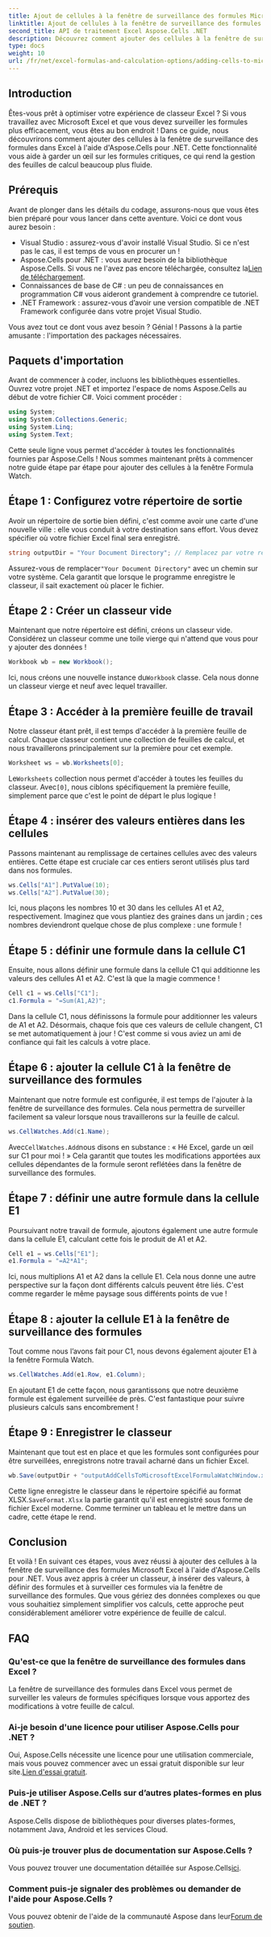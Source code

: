 ```yaml
---
title: Ajout de cellules à la fenêtre de surveillance des formules Microsoft Excel
linktitle: Ajout de cellules à la fenêtre de surveillance des formules Microsoft Excel
second_title: API de traitement Excel Aspose.Cells .NET
description: Découvrez comment ajouter des cellules à la fenêtre de surveillance des formules Excel à l'aide d'Aspose.Cells pour .NET avec ce guide étape par étape. C'est simple et efficace.
type: docs
weight: 10
url: /fr/net/excel-formulas-and-calculation-options/adding-cells-to-microsoft-excel-formula-watch-window/
---
```

## Introduction

Êtes-vous prêt à optimiser votre expérience de classeur Excel ? Si vous travaillez avec Microsoft Excel et que vous devez surveiller les formules plus efficacement, vous êtes au bon endroit ! Dans ce guide, nous découvrirons comment ajouter des cellules à la fenêtre de surveillance des formules dans Excel à l'aide d'Aspose.Cells pour .NET. Cette fonctionnalité vous aide à garder un œil sur les formules critiques, ce qui rend la gestion des feuilles de calcul beaucoup plus fluide.

## Prérequis

Avant de plonger dans les détails du codage, assurons-nous que vous êtes bien préparé pour vous lancer dans cette aventure. Voici ce dont vous aurez besoin :

- Visual Studio : assurez-vous d'avoir installé Visual Studio. Si ce n'est pas le cas, il est temps de vous en procurer un !
- Aspose.Cells pour .NET : vous aurez besoin de la bibliothèque Aspose.Cells. Si vous ne l'avez pas encore téléchargée, consultez la[Lien de téléchargement](https://releases.aspose.com/cells/net/).
- Connaissances de base de C# : un peu de connaissances en programmation C# vous aideront grandement à comprendre ce tutoriel.
- .NET Framework : assurez-vous d’avoir une version compatible de .NET Framework configurée dans votre projet Visual Studio.

Vous avez tout ce dont vous avez besoin ? Génial ! Passons à la partie amusante : l'importation des packages nécessaires.

## Paquets d'importation

Avant de commencer à coder, incluons les bibliothèques essentielles. Ouvrez votre projet .NET et importez l'espace de noms Aspose.Cells au début de votre fichier C#. Voici comment procéder :

```csharp
using System;
using System.Collections.Generic;
using System.Linq;
using System.Text;
```

Cette seule ligne vous permet d'accéder à toutes les fonctionnalités fournies par Aspose.Cells ! Nous sommes maintenant prêts à commencer notre guide étape par étape pour ajouter des cellules à la fenêtre Formula Watch.

## Étape 1 : Configurez votre répertoire de sortie

Avoir un répertoire de sortie bien défini, c'est comme avoir une carte d'une nouvelle ville : elle vous conduit à votre destination sans effort. Vous devez spécifier où votre fichier Excel final sera enregistré.

```csharp
string outputDir = "Your Document Directory"; // Remplacez par votre répertoire actuel
```

 Assurez-vous de remplacer`"Your Document Directory"` avec un chemin sur votre système. Cela garantit que lorsque le programme enregistre le classeur, il sait exactement où placer le fichier.

## Étape 2 : Créer un classeur vide

Maintenant que notre répertoire est défini, créons un classeur vide. Considérez un classeur comme une toile vierge qui n'attend que vous pour y ajouter des données !

```csharp
Workbook wb = new Workbook();
```

 Ici, nous créons une nouvelle instance du`Workbook` classe. Cela nous donne un classeur vierge et neuf avec lequel travailler. 

## Étape 3 : Accéder à la première feuille de travail

Notre classeur étant prêt, il est temps d'accéder à la première feuille de calcul. Chaque classeur contient une collection de feuilles de calcul, et nous travaillerons principalement sur la première pour cet exemple.

```csharp
Worksheet ws = wb.Worksheets[0];
```

 Le`Worksheets` collection nous permet d'accéder à toutes les feuilles du classeur. Avec`[0]`, nous ciblons spécifiquement la première feuille, simplement parce que c'est le point de départ le plus logique !

## Étape 4 : insérer des valeurs entières dans les cellules

Passons maintenant au remplissage de certaines cellules avec des valeurs entières. Cette étape est cruciale car ces entiers seront utilisés plus tard dans nos formules.

```csharp
ws.Cells["A1"].PutValue(10);
ws.Cells["A2"].PutValue(30);
```

Ici, nous plaçons les nombres 10 et 30 dans les cellules A1 et A2, respectivement. Imaginez que vous plantiez des graines dans un jardin ; ces nombres deviendront quelque chose de plus complexe : une formule ! 

## Étape 5 : définir une formule dans la cellule C1

Ensuite, nous allons définir une formule dans la cellule C1 qui additionne les valeurs des cellules A1 et A2. C'est là que la magie commence !

```csharp
Cell c1 = ws.Cells["C1"];
c1.Formula = "=Sum(A1,A2)";
```

Dans la cellule C1, nous définissons la formule pour additionner les valeurs de A1 et A2. Désormais, chaque fois que ces valeurs de cellule changent, C1 se met automatiquement à jour ! C'est comme si vous aviez un ami de confiance qui fait les calculs à votre place.

## Étape 6 : ajouter la cellule C1 à la fenêtre de surveillance des formules

Maintenant que notre formule est configurée, il est temps de l'ajouter à la fenêtre de surveillance des formules. Cela nous permettra de surveiller facilement sa valeur lorsque nous travaillerons sur la feuille de calcul.

```csharp
ws.CellWatches.Add(c1.Name);
```

 Avec`CellWatches.Add`nous disons en substance : « Hé Excel, garde un œil sur C1 pour moi ! » Cela garantit que toutes les modifications apportées aux cellules dépendantes de la formule seront reflétées dans la fenêtre de surveillance des formules.

## Étape 7 : définir une autre formule dans la cellule E1

Poursuivant notre travail de formule, ajoutons également une autre formule dans la cellule E1, calculant cette fois le produit de A1 et A2.

```csharp
Cell e1 = ws.Cells["E1"];
e1.Formula = "=A2*A1";
```

Ici, nous multiplions A1 et A2 dans la cellule E1. Cela nous donne une autre perspective sur la façon dont différents calculs peuvent être liés. C'est comme regarder le même paysage sous différents points de vue !

## Étape 8 : ajouter la cellule E1 à la fenêtre de surveillance des formules

Tout comme nous l’avons fait pour C1, nous devons également ajouter E1 à la fenêtre Formula Watch.

```csharp
ws.CellWatches.Add(e1.Row, e1.Column);
```

En ajoutant E1 de cette façon, nous garantissons que notre deuxième formule est également surveillée de près. C'est fantastique pour suivre plusieurs calculs sans encombrement !

## Étape 9 : Enregistrer le classeur

Maintenant que tout est en place et que les formules sont configurées pour être surveillées, enregistrons notre travail acharné dans un fichier Excel.

```csharp
wb.Save(outputDir + "outputAddCellsToMicrosoftExcelFormulaWatchWindow.xlsx", SaveFormat.Xlsx);
```

Cette ligne enregistre le classeur dans le répertoire spécifié au format XLSX.`SaveFormat.Xlsx` la partie garantit qu'il est enregistré sous forme de fichier Excel moderne. Comme terminer un tableau et le mettre dans un cadre, cette étape le rend.

## Conclusion

Et voilà ! En suivant ces étapes, vous avez réussi à ajouter des cellules à la fenêtre de surveillance des formules Microsoft Excel à l'aide d'Aspose.Cells pour .NET. Vous avez appris à créer un classeur, à insérer des valeurs, à définir des formules et à surveiller ces formules via la fenêtre de surveillance des formules. Que vous gériez des données complexes ou que vous souhaitiez simplement simplifier vos calculs, cette approche peut considérablement améliorer votre expérience de feuille de calcul.

## FAQ

### Qu'est-ce que la fenêtre de surveillance des formules dans Excel ?  
La fenêtre de surveillance des formules dans Excel vous permet de surveiller les valeurs de formules spécifiques lorsque vous apportez des modifications à votre feuille de calcul.

### Ai-je besoin d'une licence pour utiliser Aspose.Cells pour .NET ?  
 Oui, Aspose.Cells nécessite une licence pour une utilisation commerciale, mais vous pouvez commencer avec un essai gratuit disponible sur leur site.[Lien d'essai gratuit](https://releases.aspose.com/).

### Puis-je utiliser Aspose.Cells sur d’autres plates-formes en plus de .NET ?  
Aspose.Cells dispose de bibliothèques pour diverses plates-formes, notamment Java, Android et les services Cloud.

### Où puis-je trouver plus de documentation sur Aspose.Cells ?  
 Vous pouvez trouver une documentation détaillée sur Aspose.Cells[ici](https://reference.aspose.com/cells/net/).

### Comment puis-je signaler des problèmes ou demander de l'aide pour Aspose.Cells ?  
 Vous pouvez obtenir de l'aide de la communauté Aspose dans leur[Forum de soutien](https://forum.aspose.com/c/cells/9).
